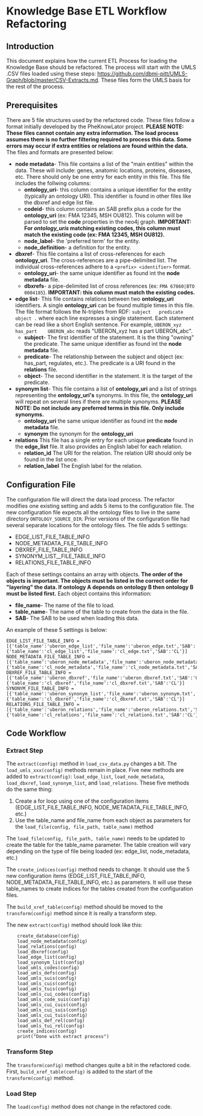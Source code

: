 # Knowledge Base ETL Workflow Refactoring

## Introduction
This document explains how the current ETL Process for loading the Knowledge Base should be refactored.  The process will start with the UMLS .CSV files loaded using these steps: https://github.com/dbmi-pitt/UMLS-Graph/blob/master/CSV-Extracts.md.  These files form the UMLS basis for the rest of the process.

## Prerequisites
There are 5 file structures used by the refactored code.  These files follow a format initially developed by the PheKnowLator project.  **PLEASE NOTE: These files cannot contain any extra information.  The load process assumes there is no further filtering required to process this data.  Some errors may occur if extra entities or relations are found within the data.** The files and formats are presented below:  
* **node metadata**- This file contains a list of the "main entities" within the data.  These will include: genes, anatomic locations, proteins, diseases, etc.  There should only be one entry for each entity in this file.  This file includes the follwing columns:
  * **ontology_uri**- this column contains a unique identifier for the entity (typically an ontology URI).  This identifier is found in other files like the dbxref and edge list file.
  * **codeid**- this column contains an SAB prefix plus a code for the **ontology_uri** (ex: FMA 12345, MSH OU812).  This column will be parsed to set the **code** properties in the neo4j graph.  **IMPORTANT: For *ontology_uris* matching existing codes, this column must match the existing code (ex: FMA 12345, MSH OU812).**
  * **node_label**- the 'preferred term' for the entity.  
  * **node_definition**- a definition for the entity.
* **dbxref**- This file contains a list of cross-references for each **ontology_uri**.  The cross-references are a pipe-delimited list.  The individual cross-references adhere to a `<prefix> <identifier>` format.   
  * **ontology_uri**- the same unique identifier as found int the **node metadata** file.
  * **dbxrefs**- a pipe-delimited list of cross references (ex: `FMA 67860|BTO 0004185`).  **IMPORTANT: this column must match the existing codes.**
* **edge list**- This file contains relations between two **ontology_uri** identifiers.  A single **ontology_uri** can be found multiple times in this file.  The file format follows the N-triples from RDF: `subject   predicate   object .` where each line expresses a single statement.  Each statement can be read like a short English sentence.  For example, `UBERON_xyz has_part    UBERON_abc` reads "UBERON_xyz has a part UBERON_abc".
  * **subject**- The first identifier of the statement. It is the thing "owning" the predicate.  The same unique identifier as found int the **node metadata** file.
  * **predicate**- The relationship between the subject and object (ex: has_part, regulates, etc.).  The predicate is a URI found in the **relations** file.
  * **object**- The second identifier in the statement.  It is the target of the predicate.  
* **synonym list**- This file contains a list of **ontology_uri** and a list of strings representing the **ontology_uri's** synonyms.  In this file, the **ontology_uri** will repeat on several lines if there are multiple synonyms.  **PLEASE NOTE: Do not include any preferred terms in this file.  Only include synonyms.**    
  * **ontology_uri** the same unique identifier as found int the **node metadata** file.
  * **synonym** the synonym for the **ontology_uri**
* **relations** This file has a single entry for each unique **predicate** found in the **edge_list** file.  It also provides an English label for each relation.
  * **relation_id** The URI for the relation.  The relation URI should only be found in the list once.
  * **relation_label** The English label for the relation.  

## Configuration File
The configuration file will direct the data load process.  The refactor modifies one existing setting  and adds 5 items to the configuration file.  The new configuration file expects all the ontology files to live in the same directory `ONTOLOGY_SOURCE_DIR`.  Prior versions of the configuration file had several separate locations for the ontology files.  The file adds 5 settings:
* EDGE_LIST_FILE_TABLE_INFO
* NODE_METADATA_FILE_TABLE_INFO
* DBXREF_FILE_TABLE_INFO
* SYNONYM_LIST__FILE_TABLE_INFO
* RELATIONS_FILE_TABLE_INFO  

Each of these settings contains an array with objects.  **The order of the objects is important.  The objects must be listed in the correct order for "layering" the data.  If ontology A depends on ontology B then ontology B must be listed first.**  Each object contains this information:
* **file_name**- The name of the file to load.
* **table_name**- The name of the table to create from the data in the file.
* **SAB**- The SAB to be used when loading this data.

An example of these 5 settings is below:
```
EDGE_LIST_FILE_TABLE_INFO = [{'table_name':'uberon_edge_list','file_name':'uberon_edge.txt','SAB':'UBERON'},
{'table_name':'cl_edge_list','file_name':'cl_edge.txt','SAB':'CL'}]
NODE_METADATA_FILE_TABLE_INFO = [{'table_name':'uberon_node_metadata','file_name':'uberon_node_metadata.txt','SAB':'UBERON'},
{'table_name':'cl_node_metadata','file_name':'cl_node_metadata.txt','SAB':'CL'}]
DBXREF_FILE_TABLE_INFO = [{'table_name':'uberon_dbxref','file_name':'uberon_dbxref.txt','SAB':'UBERON'},
{'table_name':'cl_dbxref','file_name':'cl_dbxref.txt','SAB':'CL'}]
SYNONYM_FILE_TABLE_INFO = [{'table_name':'uberon_synonym_list','file_name':'uberon_synonym.txt','SAB':'UBERON'},
{'table_name':'cl_dbxref','file_name':'cl_dbxref.txt','SAB':'CL'}]
RELATIONS_FILE_TABLE_INFO = [{'table_name':'uberon_relations','file_name':'uberon_relations.txt','SAB':'UBERON'},
{'table_name':'cl_relations','file_name':'cl_relations.txt','SAB':'CL'}]
```  

## Code Workflow
### Extract Step
The `extract(config)` method in `load_csv_data.py` changes a bit.  The `load_umls_xxx(config)` methods remain in place.  Five new methods are added to `extract(config)`: `load_edge_list`, `load_node_metadata`, `load_dbxref`, `load_synonym_list`, and `load_relations`.  These five methods do the same thing:
1.  Create a for loop using one of the configuration items (EDGE_LIST_FILE_TABLE_INFO, NODE_METADATA_FILE_TABLE_INFO, etc.)
2.  Use the table_name and file_name from each object as parameters for the `load_file(config, file_path, table_name)` method

The `load_file(config, file_path, table_name)` needs to be updated to create the table for the table_name parameter.  The table creation will vary depending on the type of file being loaded (ex: edge_list, node_metadata, etc.)  

The `create_indices(config)` method needs to change.  It should use the 5 new configuration items (EDGE_LIST_FILE_TABLE_INFO, NODE_METADATA_FILE_TABLE_INFO, etc.) as parameters.  It will use these table_names to create indices for the tables created from the configuration files.  

The `build_xref_table(config)` method should be moved to the `transform(config)` method since it is really a transform step.

The new `extract(config)` method should look like this:
```
    create_database(config)
    load_node_metadata(config)
    load_relations(config)
    load_dbxref(config)
    load_edge_list(config)
    load_synonym_list(config)
    load_umls_codes(config)
    load_umls_defs(config)
    load_umls_suis(config)
    load_umls_cuis(config)
    load_umls_tuis(config)
    load_umls_cui_codes(config)
    load_umls_code_suis(config)
    load_umls_cui_cuis(config)
    load_umls_cui_suis(config)
    load_umls_cui_tuis(config)
    load_umls_def_rel(config)
    load_umls_tui_rel(config)
    create_indices(config)
    print("Done with extract process")
```

### Transform Step
The `transform(config)` method changes quite a bit in the refactored code.  First, `build_xref_table(config)` is added to the start of the `transform(config)` method.  

### Load Step
The `load(config)` method does not change in the refactored code.